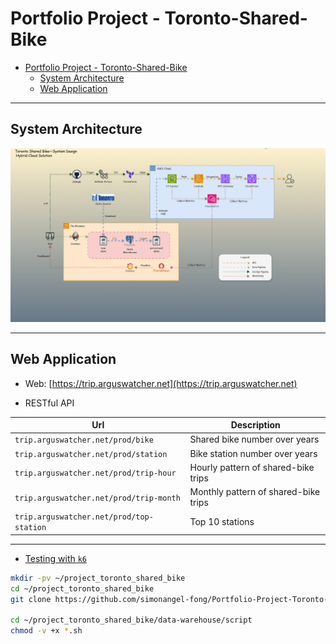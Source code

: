 # Portfolio Project - Toronto-Shared-Bike

- [Portfolio Project - Toronto-Shared-Bike](#portfolio-project---toronto-shared-bike)
  - [System Architecture](#system-architecture)
  - [Web Application](#web-application)

---

## System Architecture

![sa](./src/web-app/html/img/tech/system_design.gif)

---

## Web Application

- Web: [https://trip.arguswatcher.net](https://trip.arguswatcher.net)

- RESTful API

| Url                                      | Description                          |
| ---------------------------------------- | ------------------------------------ |
| `trip.arguswatcher.net/prod/bike`        | Shared bike number over years        |
| `trip.arguswatcher.net/prod/station`     | Bike station number over years       |
| `trip.arguswatcher.net/prod/trip-hour`   | Hourly pattern of shared-bike trips  |
| `trip.arguswatcher.net/prod/trip-month`  | Monthly pattern of shared-bike trips |
| `trip.arguswatcher.net/prod/top-station` | Top 10 stations                      |

---

- [Testing with `k6`](./docs/test.md)


```sh
mkdir -pv ~/project_toronto_shared_bike
cd ~/project_toronto_shared_bike
git clone https://github.com/simonangel-fong/Portfolio-Project-Toronto-Shared-Bike-Repo.git ~/project_toronto_shared_bike

cd ~/project_toronto_shared_bike/data-warehouse/script
chmod -v +x *.sh
```

